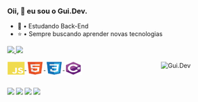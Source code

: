 ### Oii, 👋 eu sou o Gui.Dev.

- 🚀 • Estudando Back-End
- ⭐ • Sempre buscando aprender novas tecnologias


<div>
  <a href="https://beacons.ai/TGuiDev">
  <img height="180em" src="https://github-readme-stats.vercel.app/api?username=TGuiDev&show_icons=true&include_all_commits=true&count_private=true&theme=tokyonight"/>
  <img height="180em" src="https://github-readme-stats.vercel.app/api/top-langs/?username=TGuiDev&layout=compact&langs_count=7&theme=tokyonight"/>
</div>
  
<div style="display: inline_block"><br>
  <img align="center" alt="Gui-Js" height="30" width="40" src="https://raw.githubusercontent.com/devicons/devicon/master/icons/javascript/javascript-plain.svg">
  <img align="center" alt="Gui-HTML" height="30" width="40" src="https://raw.githubusercontent.com/devicons/devicon/master/icons/html5/html5-original.svg">
  <img align="center" alt="Gui-CSS" height="30" width="40" src="https://raw.githubusercontent.com/devicons/devicon/master/icons/css3/css3-original.svg">
  <img align="center" alt="Gui-Csharp" height="30" width="40" src="https://raw.githubusercontent.com/devicons/devicon/master/icons/csharp/csharp-original.svg">
  <img align="right" style="width: 150px;" alt="Gui.Dev" src="https://media.discordapp.net/attachments/994592371981426749/997572250687512647/a_f23fc73ec7ed865eed42b1641bf09c48_1.gif">
</div>
  
##
  
<div>
  <a href="https://www.youtube.com/coto" target="_blank"><img src="https://img.shields.io/badge/YouTube-FF0000?style=for-the-badge&logo=youtube&logoColor=white" target="_blank"></a>
  <a href="https://instagram.com/gui.dev" target="_blank"><img src="https://img.shields.io/badge/-Instagram-%23E4405F?style=for-the-badge&logo=instagram&logoColor=white" target="_blank"></a>
 <a href="https://discord.gg/alaska" target="_blank"><img src="https://img.shields.io/badge/Discord-7289DA?style=for-the-badge&logo=discord&logoColor=white" target="_blank"></a> 
  <a href = "mailto:guirosaah@gmail.com"><img src="https://img.shields.io/badge/Gmail-D14836?style=for-the-badge&logo=gmail&logoColor=white" target="_blank"></a>
   
</div>

<!-- ![Snake animation](https://github.com/TGuiDev/TGuiDev/blob/output/github-contribution-grid-snake.svg) -->

